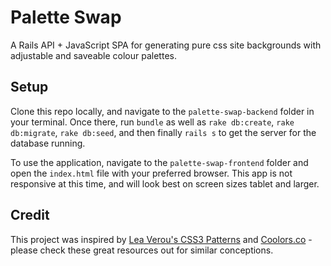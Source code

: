 # Palette Swap
A Rails API + JavaScript SPA for generating pure css site backgrounds with adjustable and saveable colour palettes.

## Setup
Clone this repo locally, and navigate to the `palette-swap-backend` folder in your terminal. Once there, run `bundle` as well as `rake db:create`, `rake db:migrate`, `rake db:seed`, and then finally `rails s` to get the server for the database running.

To use the application, navigate to the `palette-swap-frontend` folder and open the `index.html` file with your preferred browser. This app is not responsive at this time, and will look best on screen sizes tablet and larger.

## Credit
This project was inspired by [Lea Verou's CSS3 Patterns](https://github.com/LeaVerou/css3patterns) and [Coolors.co](https://coolors.co/) - please check these great resources out for similar conceptions.
